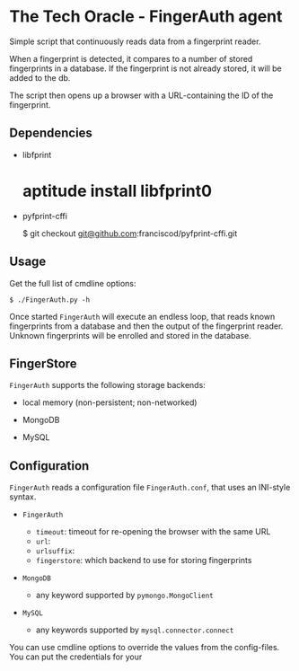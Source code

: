The Tech Oracle - FingerAuth agent
==================================

Simple script that continuously reads data from a fingerprint reader.

When a fingerprint is detected, it compares to a number of stored fingerprints
in a database. If the fingerprint is not already stored, it will be added to the db.

The script then opens up a browser with a URL-containing the ID of the fingerprint.

## Dependencies

- libfprint

    # aptitude install libfprint0

- pyfprint-cffi

    $ git checkout git@github.com:franciscod/pyfprint-cffi.git


## Usage

Get the full list of cmdline options:

    $ ./FingerAuth.py -h

Once started `FingerAuth` will execute an endless loop, that reads known
fingerprints from a database and then the output of the fingerprint reader.
Unknown fingerprints will be enrolled and stored in the database.

## FingerStore

`FingerAuth` supports the following storage backends:

- local memory (non-persistent; non-networked)

- MongoDB

- MySQL


## Configuration

`FingerAuth` reads a configuration file `FingerAuth.conf`, that uses an INI-style syntax.

- `FingerAuth`
	- `timeout`: timeout for re-opening the browser with the same URL
	- `url`:
	- `urlsuffix`:
	- `fingerstore`: which backend to use for storing fingerprints

- `MongoDB`
  - any keyword supported by `pymongo.MongoClient`
- `MySQL`
  - any keywords supported by `mysql.connector.connect`


You can use cmdline options to override the values from the config-files.
You can put the credentials for your 
